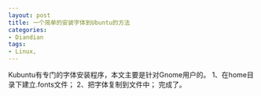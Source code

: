 ```yaml
---
layout: post
title: 一个简单的安装字体到Ubuntu的方法
categories:
- Diandian
tags:
- Linux, 
---
```

Kubuntu有专门的字体安装程序，本文主要是针对Gnome用户的。 1、在home目录下建立.fonts文件； 2、把字体复制到文件中； 完成了。